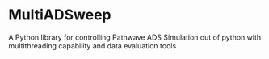 # MultiADSweep
A Python library for controlling Pathwave ADS Simulation out of python with multithreading capability and data evaluation tools
